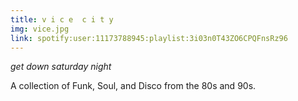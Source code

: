 ```yaml
---
title: v i c e  c i t y 
img: vice.jpg
link: spotify:user:11173788945:playlist:3i03n0T43ZO6CPQFnsRz96 
---
```


*get down saturday night*

A collection of Funk, Soul, and Disco from the 80s and 90s. 